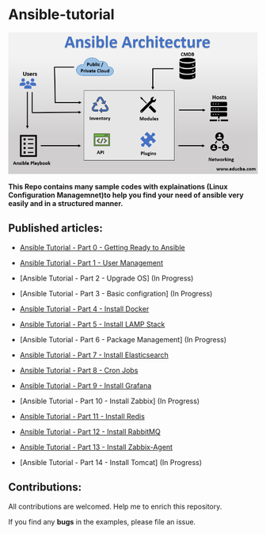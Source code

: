 # Ansible-tutorial

<p align="center">
 <img alt="Ansible Logo" src="image/ansible-architecture.png">
</p>

**This Repo contains many sample codes with explainations (Linux Configuration Managemnet)to help you find your need of ansible very easily and in a structured manner.**

## Published articles:

 - [Ansible Tutorial - Part 0 - Getting Ready to Ansible](./part00-getting-ready/)

 - [Ansible Tutorial - Part 1 - User Management](./part01-create-user/)

 - [Ansible Tutorial - Part 2 - Upgrade OS] (In Progress)
 
 - [Ansible Tutorial - Part 3 - Basic configration] (In Progress)

 - [Ansible Tutorial - Part 4 - Install Docker](./part04-docker-install/)
 
 - [Ansible Tutorial - Part 5 - Install LAMP Stack](./part05-lamp-stack-install/)

 - [Ansible Tutorial - Part 6 - Package Management] (In Progress)

 - [Ansible Tutorial - Part 7 - Install Elasticsearch](./part07-elasticsearch-install/)
 
 - [Ansible Tutorial - Part 8 - Cron Jobs ](./part08-create-cronjob/)
 
 - [Ansible Tutorial - Part 9 - Install Grafana](./part09-grafana-install)

 - [Ansible Tutorial - Part 10 - Install Zabbix] (In Progress)
 
 - [Ansible Tutorial - Part 11 - Install Redis](./part11-redis-install)

 - [Ansible Tutorial - Part 12 - Install RabbitMQ](./part12-rabbitmq-install) 
 
 - [Ansible Tutorial - Part 13 - Install Zabbix-Agent](./part13-zabbix-agent-install) 
 
 - [Ansible Tutorial - Part 14 - Install Tomcat] (In Progress) 

## Contributions:

All contributions are welcomed. Help me to enrich this repository.

If you find any **bugs** in the examples, please file an issue.
